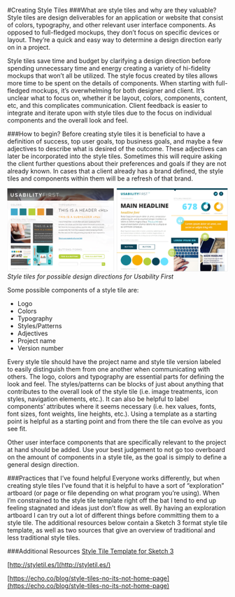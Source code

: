 #Creating Style Tiles
###What are style tiles and why are they valuable?
Style tiles are design deliverables for an application or website that consist of colors, typography, and other relevant user interface components. As opposed to full-fledged mockups, they don’t focus on specific devices or layout. They’re a quick and easy way to determine a design direction early on in a project.

Style tiles save time and budget by clarifying a design direction before spending unnecessary time and energy creating a variety of hi-fidelity mockups that won’t all be utilized. The style focus created by tiles allows more time to be spent on the details of components. When starting with full-fledged mockups, it’s overwhelming for both designer and client. It’s unclear what to focus on, whether it be layout, colors, components, content, etc, and this complicates communication. Client feedback is easier to integrate and iterate upon with style tiles due to the focus on individual components and the overall look and feel.

###How to begin?
Before creating style tiles it is beneficial to have a definition of success, top user goals, top business goals, and maybe a few adjectives to describe what is desired of the outcome. These adjectives can later be incorporated into the style tiles. Sometimes this will require asking the client further questions about their preferences and goals if they are not already known. In cases that a client already has a brand defined, the style tiles and components within them will be a refresh of that brand.

![style tile examples](images/style-tile-examples.png)
*Style tiles for possible design directions for Usability First*

Some possible components of a style tile are:
* Logo
* Colors
* Typography
* Styles/Patterns
* Adjectives
* Project name
* Version number

Every style tile should have the project name and style tile version labeled to easily distinguish them from one another when communicating with others. The logo, colors and typography are essential parts for defining the look and feel. The styles/patterns can be blocks of just about anything that contributes to the overall look of the style tile (i.e. image treatments, icon styles, navigation elements, etc.). It can also be helpful to label components’ attributes where it seems necessary (i.e. hex values, fonts, font sizes, font weights, line heights, etc.). Using a template as a starting point is helpful as a starting point and from there the tile can evolve as you see fit. 

Other user interface components that are specifically relevant to the project at hand should be added. Use your best judgement to not go too overboard on the amount of components in a style tile, as the goal is simply to define a general design direction.

###Practices that I’ve found helpful
Everyone works differently, but when creating style tiles I’ve found that it is helpful to have a sort of “exploration” artboard (or page or file depending on what program you’re using). When I’m constrained to the style tile template right off the bat I tend to end up feeling stagnated and ideas just don’t flow as well. By having an exploration artboard I can try out a lot of different things before committing them to a style tile. The additional resources below contain a Sketch 3 format style tile template, as well as two sources that give an overview of traditional and less traditional style tiles.

###Additional Resources
[Style Tile Template for Sketch 3](https://github.com/armichko/Sketch3-StyleTile-Template)

[http://styletil.es/](http://styletil.es/) 

[https://echo.co/blog/style-tiles-no-its-not-home-page](https://echo.co/blog/style-tiles-no-its-not-home-page)
